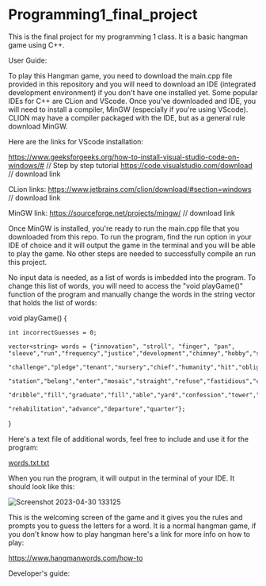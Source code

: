 # Programming1_final_project
This is the final project for my programming 1 class. It is a basic hangman game using C++.

User Guide:

To play this Hangman game, you need to download the main.cpp file provided in this repository and you will need to download an IDE (integrated development environment) if you don't have one installed yet. Some popular IDEs for C++ are CLion and VScode. Once you've downloaded and IDE, you will need to install a compiler, MinGW (especially if you're using VScode). CLION may have a compiler packaged with the IDE, but as a general rule download MinGW.

Here are the links for VScode installation:

https://www.geeksforgeeks.org/how-to-install-visual-studio-code-on-windows/#   // Step by step tutorial
https://code.visualstudio.com/download   // download link


CLion links:
https://www.jetbrains.com/clion/download/#section=windows  // download link


MinGW link:
https://sourceforge.net/projects/mingw/  // download link


Once MinGW is installed, you're ready to run the main.cpp file that you downloaded from this repo. To run the program, find the run option in your IDE of choice and it will output the game in the terminal and you will be able to play the game. No other steps are needed to successfully compile an run this project.


No input data is needed, as a list of words is imbedded into the program. To change this list of words, you will need to access the  "void playGame()" function of the program and manually change the words in the string vector that holds the list of words:

void playGame()
{
    
    int incorrectGuesses = 0;

    vector<string> words = {"innovation", "stroll", "finger", "pan", "sleeve","run","frequency","justice","development","chimney","hobby","shelf",
                            "challenge","pledge","tenant","nursery","chief","humanity","hit","obligation","safety","throat","absence","coincide",
                            "station","belong","enter","mosaic","straight","refuse","fastidious","commission","fairy","brainstorm","passage",
                            "dribble","fill","graduate","fill","able","yard","confession","tower","chop","strong","dominant","crowd",
                            "rehabilitation","advance","departure","quarter"};
}

Here's a text file of additional words, feel free to include and use it for the program:

[words.txt.txt](https://github.com/elijah1108/Programming1_final_project/files/11361900/words.txt.txt)

When you run the program, it will output in the terminal of your IDE. It should look like this:

![Screenshot 2023-04-30 133125](https://user-images.githubusercontent.com/101565107/235368051-460f2294-61fe-48b8-aa23-4e2bb733c868.png)

This is the welcoming screen of the game and it gives you the rules and prompts you to guess the letters for a word. It is a normal hangman game, if you don't know how to play hangman here's a link for more info on how to play:

https://www.hangmanwords.com/how-to


Developer's guide:


